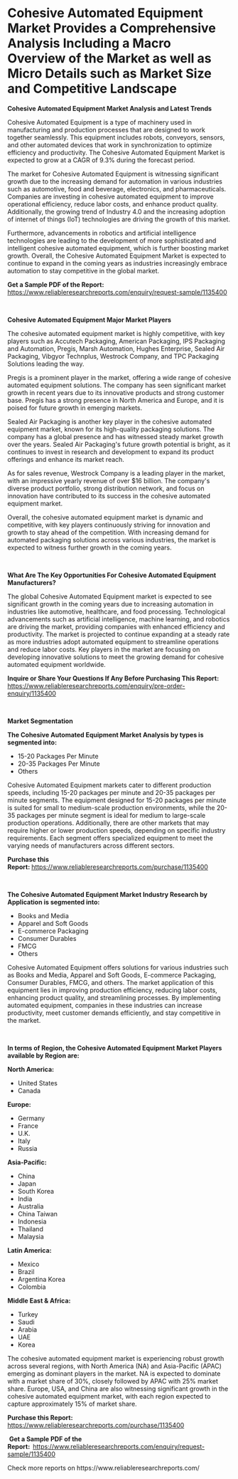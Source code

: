 <p><h1>Cohesive Automated Equipment Market Provides a Comprehensive Analysis Including a Macro Overview of the Market as well as Micro Details such as Market Size and Competitive Landscape</h1></p><p><strong>Cohesive Automated Equipment Market Analysis and Latest Trends</strong></p>
<p><p>Cohesive Automated Equipment is a type of machinery used in manufacturing and production processes that are designed to work together seamlessly. This equipment includes robots, conveyors, sensors, and other automated devices that work in synchronization to optimize efficiency and productivity. The Cohesive Automated Equipment Market is expected to grow at a CAGR of 9.3% during the forecast period.</p><p>The market for Cohesive Automated Equipment is witnessing significant growth due to the increasing demand for automation in various industries such as automotive, food and beverage, electronics, and pharmaceuticals. Companies are investing in cohesive automated equipment to improve operational efficiency, reduce labor costs, and enhance product quality. Additionally, the growing trend of Industry 4.0 and the increasing adoption of internet of things (IoT) technologies are driving the growth of this market.</p><p>Furthermore, advancements in robotics and artificial intelligence technologies are leading to the development of more sophisticated and intelligent cohesive automated equipment, which is further boosting market growth. Overall, the Cohesive Automated Equipment Market is expected to continue to expand in the coming years as industries increasingly embrace automation to stay competitive in the global market.</p></p>
<p><strong>Get a Sample PDF of the Report:&nbsp;</strong> <a href="https://www.reliableresearchreports.com/enquiry/request-sample/1135400">https://www.reliableresearchreports.com/enquiry/request-sample/1135400</a></p>
<p>&nbsp;</p>
<p><strong>Cohesive Automated Equipment Major Market Players</strong></p>
<p><p>The cohesive automated equipment market is highly competitive, with key players such as Accutech Packaging, American Packaging, IPS Packaging and Automation, Pregis, Marsh Automation, Hughes Enterprise, Sealed Air Packaging, Vibgyor Technplus, Westrock Company, and TPC Packaging Solutions leading the way.</p><p>Pregis is a prominent player in the market, offering a wide range of cohesive automated equipment solutions. The company has seen significant market growth in recent years due to its innovative products and strong customer base. Pregis has a strong presence in North America and Europe, and it is poised for future growth in emerging markets.</p><p>Sealed Air Packaging is another key player in the cohesive automated equipment market, known for its high-quality packaging solutions. The company has a global presence and has witnessed steady market growth over the years. Sealed Air Packaging's future growth potential is bright, as it continues to invest in research and development to expand its product offerings and enhance its market reach.</p><p>As for sales revenue, Westrock Company is a leading player in the market, with an impressive yearly revenue of over $16 billion. The company's diverse product portfolio, strong distribution network, and focus on innovation have contributed to its success in the cohesive automated equipment market.</p><p>Overall, the cohesive automated equipment market is dynamic and competitive, with key players continuously striving for innovation and growth to stay ahead of the competition. With increasing demand for automated packaging solutions across various industries, the market is expected to witness further growth in the coming years.</p></p>
<p>&nbsp;</p>
<p><strong>What Are The Key Opportunities For Cohesive Automated Equipment Manufacturers?</strong></p>
<p><p>The global Cohesive Automated Equipment market is expected to see significant growth in the coming years due to increasing automation in industries like automotive, healthcare, and food processing. Technological advancements such as artificial intelligence, machine learning, and robotics are driving the market, providing companies with enhanced efficiency and productivity. The market is projected to continue expanding at a steady rate as more industries adopt automated equipment to streamline operations and reduce labor costs. Key players in the market are focusing on developing innovative solutions to meet the growing demand for cohesive automated equipment worldwide.</p></p>
<p><strong>Inquire or Share Your Questions If Any Before Purchasing This Report:</strong> <a href="https://www.reliableresearchreports.com/enquiry/pre-order-enquiry/1135400">https://www.reliableresearchreports.com/enquiry/pre-order-enquiry/1135400</a></p>
<p>&nbsp;</p>
<p><strong>Market Segmentation</strong></p>
<p><strong>The Cohesive Automated Equipment Market Analysis by types is segmented into:</strong></p>
<p><ul><li>15-20 Packages Per Minute</li><li>20-35 Packages Per Minute</li><li>Others</li></ul></p>
<p><p>Cohesive Automated Equipment markets cater to different production speeds, including 15-20 packages per minute and 20-35 packages per minute segments. The equipment designed for 15-20 packages per minute is suited for small to medium-scale production environments, while the 20-35 packages per minute segment is ideal for medium to large-scale production operations. Additionally, there are other markets that may require higher or lower production speeds, depending on specific industry requirements. Each segment offers specialized equipment to meet the varying needs of manufacturers across different sectors.</p></p>
<p><strong>Purchase this Report:&nbsp;</strong><a href="https://www.reliableresearchreports.com/purchase/1135400">https://www.reliableresearchreports.com/purchase/1135400</a></p>
<p>&nbsp;</p>
<p><strong>The Cohesive Automated Equipment Market Industry Research by Application is segmented into:</strong></p>
<p><ul><li>Books and Media</li><li>Apparel and Soft Goods</li><li>E-commerce Packaging</li><li>Consumer Durables</li><li>FMCG</li><li>Others</li></ul></p>
<p><p>Cohesive Automated Equipment offers solutions for various industries such as Books and Media, Apparel and Soft Goods, E-commerce Packaging, Consumer Durables, FMCG, and others. The market application of this equipment lies in improving production efficiency, reducing labor costs, enhancing product quality, and streamlining processes. By implementing automated equipment, companies in these industries can increase productivity, meet customer demands efficiently, and stay competitive in the market.</p></p>
<p>&nbsp;</p>
<p><strong>In terms of Region, the Cohesive Automated Equipment Market Players available by Region are:</strong></p>
<p>
    <p> <strong> North America: </strong>
        <ul>
            <li>United States</li>
            <li>Canada</li>
        </ul>
        </p> 
    <p> <strong> Europe: </strong>
        <ul>
            <li>Germany</li>
            <li>France</li>
            <li>U.K.</li>
            <li>Italy</li>
            <li>Russia</li>
        </ul>
        </p> 
    <p> <strong> Asia-Pacific: </strong>
        <ul>
            <li>China</li>
            <li>Japan</li>
            <li>South Korea</li>
            <li>India</li>
            <li>Australia</li>
            <li>China Taiwan</li>
            <li>Indonesia</li>
            <li>Thailand</li>
            <li>Malaysia</li>
        </ul>
        </p> 
    <p> <strong> Latin America: </strong>
        <ul>
            <li>Mexico</li>
            <li>Brazil</li>
            <li>Argentina Korea</li>
            <li>Colombia</li>
        </ul>
        </p> 
    <p> <strong> Middle East & Africa: </strong>
        <ul>
            <li>Turkey</li>
            <li>Saudi</li>
            <li>Arabia</li>
            <li>UAE</li>
            <li>Korea</li>
        </ul>
    </p>
    </p>
<p><p>The cohesive automated equipment market is experiencing robust growth across several regions, with North America (NA) and Asia-Pacific (APAC) emerging as dominant players in the market. NA is expected to dominate with a market share of 30%, closely followed by APAC with 25% market share. Europe, USA, and China are also witnessing significant growth in the cohesive automated equipment market, with each region expected to capture approximately 15% of market share.</p></p>
<p><strong>Purchase this Report: </strong><a href="https://www.reliableresearchreports.com/purchase/1135400">https://www.reliableresearchreports.com/purchase/1135400</a></p>
<p>&nbsp;<strong>Get a Sample PDF of the Report:&nbsp;&nbsp;</strong><a href="https://www.reliableresearchreports.com/enquiry/request-sample/1135400">https://www.reliableresearchreports.com/enquiry/request-sample/1135400</a></p>
<p><strong></strong></p>
<p>Check more reports on https://www.reliableresearchreports.com/</p>